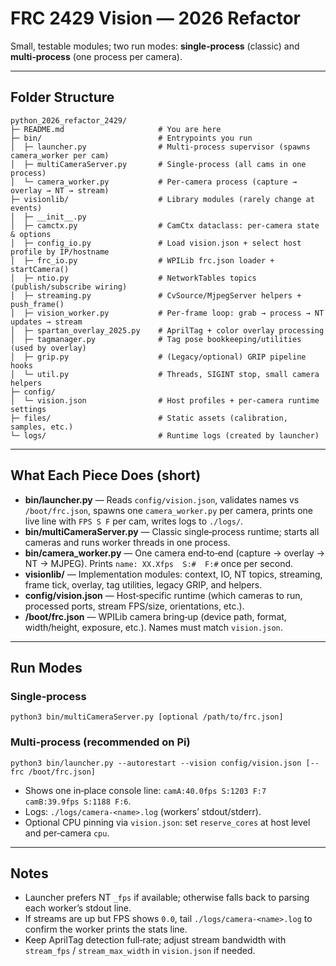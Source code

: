 # FRC 2429 Vision — 2026 Refactor

Small, testable modules; two run modes: **single‑process** (classic) and **multi‑process** (one process per camera).

---
## Folder Structure
```
python_2026_refactor_2429/
├─ README.md                     # You are here
├─ bin/                          # Entrypoints you run
│  ├─ launcher.py                # Multi‑process supervisor (spawns camera_worker per cam)
│  ├─ multiCameraServer.py       # Single‑process (all cams in one process)
│  └─ camera_worker.py           # Per‑camera process (capture → overlay → NT → stream)
├─ visionlib/                    # Library modules (rarely change at events)
│  ├─ __init__.py
│  ├─ camctx.py                  # CamCtx dataclass: per‑camera state & options
│  ├─ config_io.py               # Load vision.json + select host profile by IP/hostname
│  ├─ frc_io.py                  # WPILib frc.json loader + startCamera()
│  ├─ ntio.py                    # NetworkTables topics (publish/subscribe wiring)
│  ├─ streaming.py               # CvSource/MjpegServer helpers + push_frame()
│  ├─ vision_worker.py           # Per‑frame loop: grab → process → NT updates → stream
│  ├─ spartan_overlay_2025.py    # AprilTag + color overlay processing
│  ├─ tagmanager.py              # Tag pose bookkeeping/utilities (used by overlay)
│  ├─ grip.py                    # (Legacy/optional) GRIP pipeline hooks
│  └─ util.py                    # Threads, SIGINT stop, small camera helpers
├─ config/
│  └─ vision.json                # Host profiles + per‑camera runtime settings
├─ files/                        # Static assets (calibration, samples, etc.)
└─ logs/                         # Runtime logs (created by launcher)
```

---
## What Each Piece Does (short)
- **bin/launcher.py** — Reads `config/vision.json`, validates names vs `/boot/frc.json`, spawns one `camera_worker.py` per camera, prints one live line with `FPS S F` per cam, writes logs to `./logs/`.
- **bin/multiCameraServer.py** — Classic single‑process runtime; starts all cameras and runs worker threads in one process.
- **bin/camera_worker.py** — One camera end‑to‑end (capture → overlay → NT → MJPEG). Prints `name: XX.Xfps  S:#  F:#` once per second.
- **visionlib/** — Implementation modules: context, IO, NT topics, streaming, frame tick, overlay, tag utilities, legacy GRIP, and helpers.
- **config/vision.json** — Host‑specific runtime (which cameras to run, processed ports, stream FPS/size, orientations, etc.).
- **/boot/frc.json** — WPILib camera bring‑up (device path, format, width/height, exposure, etc.). Names must match `vision.json`.

---
## Run Modes
### Single‑process
```
python3 bin/multiCameraServer.py [optional /path/to/frc.json]
```

### Multi‑process (recommended on Pi)
```
python3 bin/launcher.py --autorestart --vision config/vision.json [--frc /boot/frc.json]
```
- Shows one in‑place console line: `camA:40.0fps S:1203 F:7  camB:39.9fps S:1188 F:6`.
- Logs: `./logs/camera-<name>.log` (workers’ stdout/stderr).
- Optional CPU pinning via `vision.json`: set `reserve_cores` at host level and per‑camera `cpu`.

---
## Notes
- Launcher prefers NT `_fps` if available; otherwise falls back to parsing each worker’s stdout line.
- If streams are up but FPS shows `0.0`, tail `./logs/camera-<name>.log` to confirm the worker prints the stats line.
- Keep AprilTag detection full‑rate; adjust stream bandwidth with `stream_fps` / `stream_max_width` in `vision.json` if needed.
